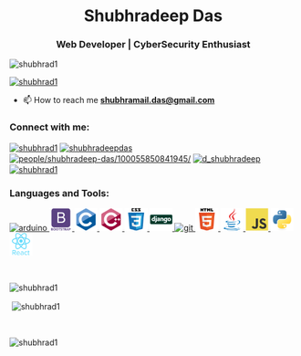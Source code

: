 <h1 align="center">Shubhradeep Das</h1>
<h3 align="center">Web Developer | CyberSecurity Enthusiast</h3>

<p align="left"> <img src="https://komarev.com/ghpvc/?username=shubhrad1&label=Profile%20views&color=0e75b6&style=flat" alt="shubhrad1" /> </p>

<p align="left"> <a href="https://twitter.com/shubhrad1" target="blank"><img src="https://img.shields.io/twitter/follow/shubhrad1?logo=twitter&style=for-the-badge" alt="shubhrad1" /></a> </p>

- 📫 How to reach me **shubhramail.das@gmail.com**

<h3 align="left">Connect with me:</h3>
<p align="left">
<a href="https://twitter.com/shubhrad1" target="blank"><img align="center" src="https://raw.githubusercontent.com/rahuldkjain/github-profile-readme-generator/master/src/images/icons/Social/twitter.svg" alt="shubhrad1" height="30" width="40" /></a>
<a href="https://linkedin.com/in/shubhradeepdas" target="blank"><img align="center" src="https://raw.githubusercontent.com/rahuldkjain/github-profile-readme-generator/master/src/images/icons/Social/linked-in-alt.svg" alt="shubhradeepdas" height="30" width="40" /></a>
<a href="https://fb.com/people/shubhradeep-das/100055850841945/" target="blank"><img align="center" src="https://raw.githubusercontent.com/rahuldkjain/github-profile-readme-generator/master/src/images/icons/Social/facebook.svg" alt="people/shubhradeep-das/100055850841945/" height="30" width="40" /></a>
<a href="https://instagram.com/d_shubhradeep" target="blank"><img align="center" src="https://raw.githubusercontent.com/rahuldkjain/github-profile-readme-generator/master/src/images/icons/Social/instagram.svg" alt="d_shubhradeep" height="30" width="40" /></a>
<a href="https://www.hackerrank.com/shubhrad1" target="blank"><img align="center" src="https://raw.githubusercontent.com/rahuldkjain/github-profile-readme-generator/master/src/images/icons/Social/hackerrank.svg" alt="shubhrad1" height="30" width="40" /></a>
</p>

<h3 align="left">Languages and Tools:</h3>
<p align="left"> <a href="https://www.arduino.cc/" target="_blank"> <img src="https://cdn.worldvectorlogo.com/logos/arduino-1.svg" alt="arduino" width="40" height="40"/> </a> <a href="https://getbootstrap.com" target="_blank"> <img src="https://raw.githubusercontent.com/devicons/devicon/master/icons/bootstrap/bootstrap-plain-wordmark.svg" alt="bootstrap" width="40" height="40"/> </a> <a href="https://www.cprogramming.com/" target="_blank"> <img src="https://raw.githubusercontent.com/devicons/devicon/master/icons/c/c-original.svg" alt="c" width="40" height="40"/> </a> <a href="https://www.w3schools.com/cpp/" target="_blank"> <img src="https://raw.githubusercontent.com/devicons/devicon/master/icons/cplusplus/cplusplus-original.svg" alt="cplusplus" width="40" height="40"/> </a> <a href="https://www.w3schools.com/css/" target="_blank"> <img src="https://raw.githubusercontent.com/devicons/devicon/master/icons/css3/css3-original-wordmark.svg" alt="css3" width="40" height="40"/> </a> <a href="https://www.djangoproject.com/" target="_blank"> <img src="https://raw.githubusercontent.com/devicons/devicon/master/icons/django/django-original.svg" alt="django" width="40" height="40"/> </a> <a href="https://git-scm.com/" target="_blank"> <img src="https://www.vectorlogo.zone/logos/git-scm/git-scm-icon.svg" alt="git" width="40" height="40"/> </a> <a href="https://www.w3.org/html/" target="_blank"> <img src="https://raw.githubusercontent.com/devicons/devicon/master/icons/html5/html5-original-wordmark.svg" alt="html5" width="40" height="40"/> </a> <a href="https://www.java.com" target="_blank"> <img src="https://raw.githubusercontent.com/devicons/devicon/master/icons/java/java-original.svg" alt="java" width="40" height="40"/> </a> <a href="https://developer.mozilla.org/en-US/docs/Web/JavaScript" target="_blank"> <img src="https://raw.githubusercontent.com/devicons/devicon/master/icons/javascript/javascript-original.svg" alt="javascript" width="40" height="40"/> </a> <a href="https://www.python.org" target="_blank"> <img src="https://raw.githubusercontent.com/devicons/devicon/master/icons/python/python-original.svg" alt="python" width="40" height="40"/> </a> <a href="https://reactjs.org/" target="_blank"> <img src="https://raw.githubusercontent.com/devicons/devicon/master/icons/react/react-original-wordmark.svg" alt="react" width="40" height="40"/> </a> </p>
<br>
<p><img align="left" src="https://github-readme-stats.vercel.app/api/top-langs?username=shubhrad1&show_icons=true&locale=en&layout=compact" alt="shubhrad1" /></p>
<br>
<p>&nbsp;<img align="center" src="https://github-readme-stats.vercel.app/api?username=shubhrad1&show_icons=true&locale=en" alt="shubhrad1" /></p>
<br>
<p><img align="center" src="https://github-readme-streak-stats.herokuapp.com/?user=shubhrad1&" alt="shubhrad1" /></p>
